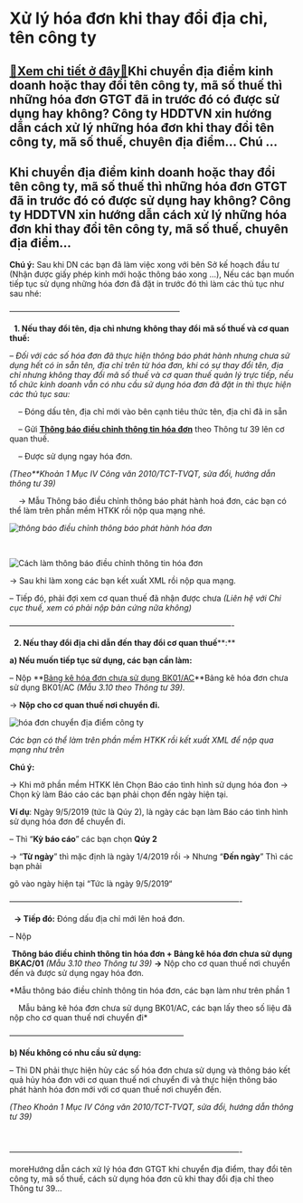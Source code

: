 Xử lý hóa đơn khi thay đổi địa chỉ, tên công ty
===============================================

[:gift:Xem chi tiết ở đây:gift:](https://hddtvn.com/xu-ly-hoa-don-khi-thay-doi-dia-chi-ten-cong-ty/)Khi chuyển địa điểm kinh doanh hoặc thay đổi tên công ty, mã số thuế thì những hóa đơn GTGT đã in trước đó có được sử dụng hay không? Công ty HDDTVN xin hướng dẫn cách xử lý những hóa đơn khi thay đổi tên công ty, mã số thuế, chuyên địa điểm… Chú …
--------------------------------------------------------------------------------------------------------------------------------------------------------------------------------------------------------------------------------------------------------



Khi chuyển địa điểm kinh doanh hoặc thay đổi tên công ty, mã số thuế thì những hóa đơn GTGT đã in trước đó có được sử dụng hay không? Công ty HDDTVN xin hướng dẫn cách xử lý những hóa đơn khi thay đổi tên công ty, mã số thuế, chuyên địa điểm…
----------------------------------------------------------------------------------------------------------------------------------------------------------------------------------------------------------------------------------------------------



**Chú ý:** Sau khi DN các bạn đã làm việc xong với bên Sở kế hoạch đầu tư (Nhận được giấy phép kinh mới hoặc thông báo xong …), Nếu các bạn muốn tiếp tục sử dụng những hóa đơn đã đặt in trước đó thì làm các thủ tục như sau nhé:



—————————————————————–  

  
**1. Nếu thay đổi tên, địa chỉ nhưng** **không thay đổi** **mã số thuế và cơ quan thuế:**


*– Đối với các số hóa đơn đã thực hiện thông báo phát hành nhưng chưa sử dụng hết có in sẵn tên, địa chỉ trên từ hóa đơn, khi có sự thay đổi tên, địa chỉ nhưng không thay đổi mã số thuế và cơ quan thuế quản lý trực tiếp, nếu tổ chức kinh doanh vẫn có nhu cầu sử dụng hóa đơn đã đặt in thì thực hiện các thủ tục sau:*


    – Đóng dấu tên, địa chỉ mới vào bên cạnh tiêu thức tên, địa chỉ đã in sẵn  

    – Gửi [**Thông báo điều chỉnh thông tin hóa đơn**](# "thông báo điều chỉnh thông tin hóa đơn theo tt 39") theo Thông tư 39 lên cơ quan thuế.  

    – Được sử dụng ngay hóa đơn.



*(Theo**Khoản 1 Mục IV Công văn 2010/TCT-TVQT, sửa đổi, hướng dẫn thông tư 39)*

    -> Mẫu Thông báo điều chỉnh thông báo phát hành hoá đơn, các bạn có thể làm trên phần mềm HTKK rồi nộp qua mạng nhé.



*![thông báo điều chỉnh thông báo phát hành hóa đơn](https://hddtvn.com/wp-content/uploads/2021/01/thong-bao-dieu-chinh-thong-bao-phat-hanh-hoa-don.png "thông báo điều chỉnh thông báo phát hành hóa đơn")*  

  

![Cách làm thông báo điều chỉnh thông tin hóa đơn](https://hddtvn.com/wp-content/uploads/2021/01/cach-lam-thong-bao-dieu-chinh-thong-tin-hoa-don.png "Cách làm thông báo điều chỉnh thông tin hóa đơn")

-> Sau khi làm xong các bạn kết xuất XML rồi nộp qua mạng.  

– Tiếp đó, phải đợi xem cơ quan thuế đã nhận được chưa *(Liên hệ với Chi cục thuế, xem có phải nộp bản cứng nữa không)*



  

 ————————————————————————————-  

  
**2. Nếu thay đổi địa chỉ dẫn đến** **thay đổi cơ quan thuế****:**


**a) Nếu muốn tiếp tục sử dụng, các bạn cần làm:**


– Nộp **[Bảng kê hóa đơn chưa sử dụng BK01/AC](# "bảng kê hóa đơn chưa sử dụng bk01/ac theo tt 39")**Bảng kê hóa đơn chưa sử dụng BK01/AC *(Mẫu 3.10 theo Thông tư 39).*  

-> **Nộp cho cơ quan thuế nơi chuyển đi.**



![hóa đơn chuyển địa điểm công ty](https://hddtvn.com/wp-content/uploads/2021/01/hoa-don-chuyen-dia-diem-cong-ty.png "hóa đơn chuyển địa điểm công ty")

*Các bạn có thể làm trên phần mềm HTKK rồi kết xuất XML để nộp qua mạng như trên*

**Chú ý:**  

-> Khi mở phần mềm HTKK lên Chọn Báo cáo tình hình sử dụng hóa đon -> Chọn kỳ làm Báo cáo các bạn phải chọn đến ngày hiện tại.


**Ví dụ**: Ngày 9/5/2019 (tức là Qúy 2), là ngày các bạn làm Báo cáo tình hình sử dụng hóa đơn để chuyển đi.  

– Thì “**Kỳ báo cáo**” các bạn chọn **Qúy 2**  

-> “**Từ ngày**” thì mặc định là ngày 1/4/2019 rồi -> Nhưng “**Đến ngày**” Thì các bạn phải 

gõ vào ngày hiện tại “Tức là ngày 9/5/2019“

 —————————————————————————————-  

  
**-> Tiếp đó:** Đóng dấu địa chỉ mới lên hoá đơn.


– Nộp

 **Thông báo điều chỉnh thông tin hóa đơn + Bảng kê hóa đơn chưa sử dụng BKAC/01** *(Mẫu 3.10 theo Thông tư 39)* **->** Nộp cho cơ quan thuế nơi chuyển đến và được sử dụng ngay hóa đơn.

*Mẫu thông báo điều chỉnh thông tin hóa đơn, các bạn làm như trên phần 1  

    Mẫu bảng kê hóa đơn chưa sử dụng BK01/AC, các bạn lấy theo số liệu đã nộp cho cơ quan thuế nơi chuyển đi*

——————————————————————

**b) Nếu không có nhu cầu sử dụng:**


– Thì DN phải thực hiện hủy các số hóa đơn chưa sử dụng và thông báo kết quả hủy hóa đơn với cơ quan thuế nơi chuyển đi và thực hiện thông báo phát hành hóa đơn mới với cơ quan thuế nơi chuyển đến.



*(Theo Khoản 1 Mục IV Công văn 2010/TCT-TVQT, sửa đổi, hướng dẫn thông tư 39)*


 



 —————————————————————————————-  


moreHướng dẫn cách xử lý hóa đơn GTGT khi chuyển địa điểm, thay đổi tên công ty, mã số thuế, cách sử dụng hóa đơn cũ khi thay đổi địa chỉ theo Thông tư 39…

